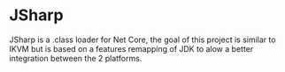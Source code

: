 # JSharp
JSharp is a .class loader for Net Core, the goal of this project is similar to IKVM but is based on a features remapping of JDK to alow a better integration between the 2 platforms.
